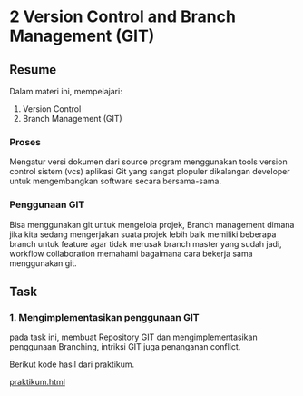 # 2 Version Control and Branch Management (GIT)

## Resume
Dalam materi ini, mempelajari:

1. Version Control 
2. Branch Management (GIT)

### Proses
Mengatur versi dokumen dari source program menggunakan tools version control sistem (vcs) aplikasi Git yang sangat plopuler dikalangan developer untuk mengembangkan software secara bersama-sama.

### Penggunaan GIT
Bisa menggunakan git untuk mengelola projek,
Branch management dimana jika kita sedang mengerjakan suata projek lebih baik memiliki beberapa branch untuk feature agar tidak merusak branch master yang sudah jadi,
workflow collaboration memahami bagaimana cara bekerja sama menggunakan git.

## Task
### 1. Mengimplementasikan penggunaan GIT
pada task ini, membuat Repository GIT dan mengimplementasikan penggunaan Branching, intriksi GIT juga penanganan conflict.

Berikut kode hasil dari praktikum.

[praktikum.html](https://github.com/maharaniramadani/go_maharani_ramadani/blob/85798bdb4577035593b441ab1ba62ad7e8f2750b/2_Version%20Control%20and%20Branch%20Management%20(Git)/praktikum.html)

